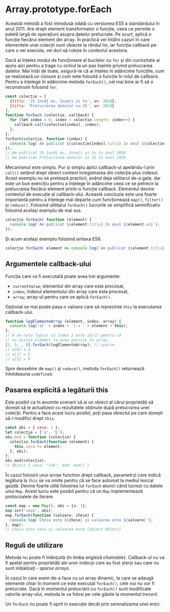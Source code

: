 # Array.prototype.forEach

Această metodă a fost introdusă odată cu versiunea ES5 a standardului în anul 2011. Are drept element transformator o funcție, ceea ce permite o paletă largă de operațiuni asupra datelor prelucrate. Pe scurt, aplică o funcție fiecărui element din array.
În practică vei întâlni cazuri în care elementele unei colecții sunt obiecte la rândul lor, iar funcția callback pe care o vei executa, vei dori să ruleze în contextul acestora.

Dacă ai înțeles modul de funcționare al buclelor cu `for` și din curiozitate ai ajuns aici pentru a trage cu ochiul la un pas înainte privind prelucrarea datelor. Mai întâi de toate, asigură-te că ai înțeles în adâncime funcțiile, cum se realizează un closure și cum este folosită o funcție în rolul de callback. Pentru a înțelege în adâncime metoda `forEach()`, cel mai bine ar fi să o reconstruim folosind `for`.

```javascript
const colecție = [
  {titlu: 'JS învăț eu, înveți și tu', an: 2018},
  {titlu: 'Prelucrarea datelor cu JS', an: 2019}
];
function forEach (colectie, callback) {
  for (let index = 0; index < colectie.length; index++) {
    callback.call(colectie[index], index);
  };
};
forEach(colecție, function (index) {
  console.log(`Am publicat ${colecție[index].titlu} în anul ${colecție[index].an}`);
});
// Am publicat JS învăț eu, înveți și tu în anul 2018
// Am publicat Prelucrarea datelor cu JS în anul 2019
```

Mecanismul este simplu. Pur și simplu aplici callback-ul apelându-l prin `call()` setând drept obiect context înregistrarea din colecție plus indexul. Acest exemplu nu se pretează practicii, având deja utilitarul de-a gata, dar este un bun exercițiu pentru a înțelege în adâncime ceea ce se petrece la prelucrarea fiecărui element printr-o funcție callback. Elementul devine contextul de execuție al callback-ului. Această concluzie este una foarte importantă pentru a înțelege mai departe cum funcționează `map()`, `filter()` și `reduce()`.
Folosind utilitarul `forEach()` lucrurile se simplifică semnificativ folosind același exemplu de mai sus.

```javascript
colecție.forEach( function (element) {
  console.log(`Am publicat ${element.titlu} în anul ${element.an}`);
});
```

Și acum același exemplu folosind sintaxa ES6.

```javascript
colecție.forEach( element => console.log(`Am publicat ${element.titlu} în anul ${element.an}`) );
```

## Argumentele callback-ului

Funcția care va fi executată poate avea trei argumente:

-   `currentValue`; elementul din array care este procesat,
-   `index`; indexul elementului din array care este procesat,
-   `array`; array-ul pentru care se aplică `forEach()`.

Opțional se mai poate pasa o valoare care să reprezinte `this` la executarea callback-ului.

```javascript
function logElementeArray (element, index, array) {
  console.log('a[' + index + '] = ' + element + this);
};
// A se nota faptul că index 2 este sărit pentru că
// nu există element la acea poziție în array.
[2, 5, , 9].forEach(logElementeArray); // sparse
// a[0] = 2
// a[1] = 5
// a[3] = 9
```

Spre deosebire de `map()` și `reduce()`, metoda `forEach()` returnează întotdeauna `undefined`.

## Pasarea explicită a legăturii this

Este posibil ca în anumite scenarii să ai un obiect al cărui proprietăți să dorești să le actualizezi cu rezultatele obținute după prelucrarea unei colecții. Pentru a face acest lucru posibil, poți pasa obiectul pe care dorești să-l modifici drept `this`.

```javascript
const obi = { ceva: 1 };
let colecție = ['a', 'b'];
obi.mod = function (colecție) {
  colecție.forEach(function (element) {
    this.ceva += element;
  }, obi);
};
obi.mod(colecție);
// Object { ceva: "1ab", mod: mod() }
```

În cazul folosirii unui arrow function drept callback, parametrul care indică legătura la `this` se va omite pentru că se face automat la mediul lexical gazdă.
Devine foarte utilă folosirea lui `forEach` atunci când lucrezi cu datele unui `Map`. Acest lucru este posibil pentru că un `Map` implementează protocoalele de iterare.

```javascript
const map = new Map(), obi = {a: 1};
map.set('ceva', obi);
map.forEach(function (valoare, cheie) {
  console.log(`Cheia este ${cheie} și valoarea este ${valoare}`);  
}, map);
// Cheia este ceva și valoarea este [object Object]
```

## Reguli de utilizare

Metoda nu poate fi înlănțuită (în limba engleză *chainable*). Callback-ul nu va fi apelat pentru proprietăți ale unor indecși care au fost șterși sau care nu sunt inițializați - *sparse arrays*.

În cazul în care avem de-a face cu un array dinamic, la care se adaugă elemente chiar în moment ce este executat `forEach()`, cele noi nu vor fi prelucrate. Dacă în momentul prelucrării cu `forEach()` sunt modificate valorile array-ului, metoda le va folosi pe cele găsite la momentul *trecerii*.

Un `forEach` nu poate fi oprit in execuție decât prin semnalizarea unei erori.
